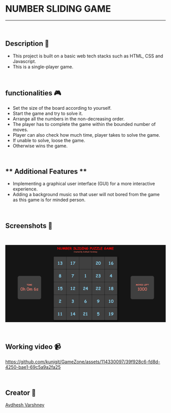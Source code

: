 # **NUMBER SLIDING GAME** 

---

<br>

## **Description 📃** 
- This project is built on a basic web tech stacks such as HTML, CSS and Javascript.
- This is a single-player game.

<br>

## **functionalities 🎮** 
- Set the size of the board according to yourself.
- Start the game and try to solve it.
- Arrange all the numbers in the non-decreasing order.
- The player has to complete the game within the bounded number of moves.
- Player can also check how much time, player takes to solve the game.
- If unable to solve, loose the game.
- Otherwise wins the game.

<br>

## ** Additional Features **
- Implementing a graphical user interface (GUI) for a more interactive experience.
- Adding a background music so that user will not bored from the game as this game is for minded person.

<br>

## **Screenshots 📸**

<br>

![image](../../assets/images/Number_Sliding_Puzzle_Game.png)

<br>

## **Working video 📹**
<!-- add your working video over here -->
https://github.com/kunjgit/GameZone/assets/114330097/39f928c6-fd8d-4250-bae1-69c5a9a2fa25

<br>

## **Creator 👦**
[Avdhesh Varshney](https://github.com/Avdhesh-Varshney)

<br>

